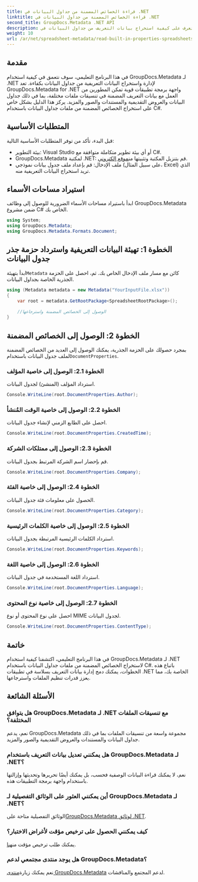 ```yaml
---
title: قراءة الخصائص المضمنة من جداول البيانات في .NET
linktitle: قراءة الخصائص المضمنة من جداول البيانات في .NET
second_title: GroupDocs.Metadata .NET API
description: تعرف على كيفية استخراج بيانات التعريف من جداول البيانات في .NET باستخدام GroupDocs.Metadata، مما يعزز إدارة المستندات وتنظيمها في تطبيقاتك.
weight: 10
url: /ar/net/spreadsheet-metadata/read-built-in-properties-spreadsheets/
---
```

## مقدمة
في هذا البرنامج التعليمي، سوف نتعمق في كيفية استخدام GroupDocs.Metadata لـ .NET لإدارة واستخراج البيانات التعريفية من جداول البيانات بكفاءة. تعد GroupDocs.Metadata for .NET واجهة برمجة تطبيقات قوية تمكن المطورين من العمل مع بيانات التعريف المضمنة في تنسيقات ملفات مختلفة، بما في ذلك جداول البيانات والعروض التقديمية والمستندات والصور والمزيد. يركز هذا الدليل بشكل خاص على استخراج الخصائص المضمنة من ملفات جداول البيانات باستخدام C#.
## المتطلبات الأساسية
قبل البدء، تأكد من توفر المتطلبات الأساسية التالية:
- بيئة التطوير: Visual Studio أو أي بيئة تطوير متكاملة متوافقة مع C#.
-  GroupDocs.Metadata لمكتبة .NET: قم بتنزيل المكتبة وتثبيتها من[موقع إلكتروني](https://releases.groupdocs.com/metadata/net/).
- ملف الإدخال: قم بإعداد ملف جدول بيانات نموذجي (على سبيل المثال، Excel) الذي تريد استخراج البيانات التعريفية منه.

## استيراد مساحات الأسماء
ابدأ باستيراد مساحات الأسماء الضرورية للوصول إلى وظائف GroupDocs.Metadata ضمن مشروع C# الخاص بك.
```csharp
using System;
using GroupDocs.Metadata;
using GroupDocs.Metadata.Formats.Document;
```
## الخطوة 1: تهيئة البيانات التعريفية واسترداد حزمة جذر جدول البيانات
 ابدأ بتهيئة`Metadata` كائن مع مسار ملف الإدخال الخاص بك. ثم، احصل على الحزمة الجذرية الخاصة بجداول البيانات.
```csharp
using (Metadata metadata = new Metadata("YourInputFile.xlsx"))
{
    var root = metadata.GetRootPackage<SpreadsheetRootPackage>();
    
    //الوصول إلى الخصائص المضمنة واسترجاعها
}
```
## الخطوة 2: الوصول إلى الخصائص المضمنة
 بمجرد حصولك على الحزمة الجذرية، يمكنك الوصول إلى العديد من الخصائص المضمنة لملف جدول البيانات باستخدام`DocumentProperties`.
### الخطوة 2.1: الوصول إلى خاصية المؤلف
استرداد المؤلف (المنشئ) لجدول البيانات.
```csharp
Console.WriteLine(root.DocumentProperties.Author);
```
### الخطوة 2.2: الوصول إلى خاصية الوقت المُنشأ
احصل على الطابع الزمني لإنشاء جدول البيانات.
```csharp
Console.WriteLine(root.DocumentProperties.CreatedTime);
```
### الخطوة 2.3: الوصول إلى ممتلكات الشركة
قم بإحضار اسم الشركة المرتبط بجدول البيانات.
```csharp
Console.WriteLine(root.DocumentProperties.Company);
```
### الخطوة 2.4: الوصول إلى خاصية الفئة
الحصول على معلومات فئة جدول البيانات.
```csharp
Console.WriteLine(root.DocumentProperties.Category);
```
### الخطوة 2.5: الوصول إلى خاصية الكلمات الرئيسية
استرداد الكلمات الرئيسية المرتبطة بجدول البيانات.
```csharp
Console.WriteLine(root.DocumentProperties.Keywords);
```
### الخطوة 2.6: الوصول إلى خاصية اللغة
استرداد اللغة المستخدمة في جدول البيانات.
```csharp
Console.WriteLine(root.DocumentProperties.Language);
```
### الخطوة 2.7: الوصول إلى خاصية نوع المحتوى
احصل على نوع المحتوى أو نوع MIME لجدول البيانات.
```csharp
Console.WriteLine(root.DocumentProperties.ContentType);
```

## خاتمة
في هذا البرنامج التعليمي، اكتشفنا كيفية استخدام GroupDocs.Metadata لـ .NET لاستخراج الخصائص المضمنة من ملفات جداول البيانات باستخدام C#. باتباع هذه الخطوات، يمكنك دمج إدارة بيانات التعريف بسلاسة في تطبيقات .NET الخاصة بك، مما يعزز قدرات تنظيم الملفات واسترجاعها.

## الأسئلة الشائعة
### هل يتوافق GroupDocs.Metadata لـ .NET مع تنسيقات الملفات المختلفة؟
نعم، يدعم GroupDocs.Metadata مجموعة واسعة من تنسيقات الملفات بما في ذلك جداول البيانات والمستندات والعروض التقديمية والصور والمزيد.
### هل يمكنني تعديل بيانات التعريف باستخدام GroupDocs.Metadata لـ .NET؟
نعم، لا يمكنك قراءة البيانات الوصفية فحسب، بل يمكنك أيضًا تحريرها وتحديثها وإزالتها باستخدام واجهة برمجة التطبيقات هذه.
### أين يمكنني العثور على الوثائق التفصيلية لـ GroupDocs.Metadata لـ .NET؟
 الوثائق التفصيلية متاحة على[GroupDocs.Metadata لوثائق .NET](https://tutorials.groupdocs.com/metadata/net/).
### كيف يمكنني الحصول على ترخيص مؤقت لأغراض الاختبار؟
 يمكنك طلب ترخيص مؤقت من[هنا](https://purchase.groupdocs.com/temporary-license/).
### هل يوجد منتدى مجتمعي لدعم GroupDocs.Metadata؟
 نعم يمكنك زيارة[منتدى GroupDocs.Metadata](https://forum.groupdocs.com/c/metadata/14) لدعم المجتمع والمناقشات.